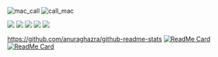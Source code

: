 ![mac_call](https://github.com/liebespaar93/goingfree_004/assets/82822684/08fd4abc-9b30-4e0a-9964-de197cb35a0d)
![call_mac](https://github.com/liebespaar93/goingfree_004/assets/82822684/8ec43a83-87bf-4353-b204-1718e2f855d5)

![](http://github-profile-summary-cards.vercel.app/api/cards/profile-details?username=liebespaar93&theme=react)
![](http://github-profile-summary-cards.vercel.app/api/cards/repos-per-language?username=liebespaar93&theme=react)
![](http://github-profile-summary-cards.vercel.app/api/cards/most-commit-language?username=liebespaar93&theme=react)
![](http://github-profile-summary-cards.vercel.app/api/cards/stats?username=liebespaar93&theme=react)
![](http://github-profile-summary-cards.vercel.app/api/cards/productive-time?username=liebespaar93&theme=react&utcOffset=8)


https://github.com/anuraghazra/github-readme-stats
[![ReadMe Card](https://github-readme-stats.vercel.app/api/pin/?username=cbhavya09&repo=actions2&show_owner=true)](https://github.com/cbhavya09/actions2)
[![ReadMe Card](https://github-readme-stats.vercel.app/api/pin/?username=cbhavya09&repo=CONTAINER&show_owner=true)](https://github.com/cbhavya09/CONTAINER)
